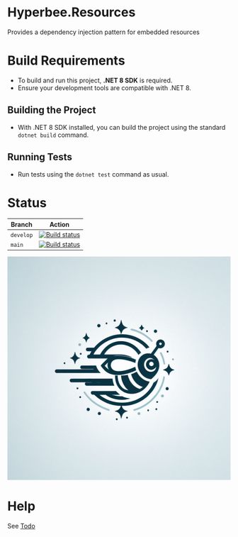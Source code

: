 # Hyperbee.Resources

Provides a dependency injection pattern for embedded resources


# Build Requirements

* To build and run this project, **.NET 8 SDK** is required.
* Ensure your development tools are compatible with .NET 8.

## Building the Project

* With .NET 8 SDK installed, you can build the project using the standard `dotnet build` command.

## Running Tests

* Run tests using the `dotnet test` command as usual.

# Status

| Branch     | Action                                                                                                                                                                                                                      |
|------------|-----------------------------------------------------------------------------------------------------------------------------------------------------------------------------------------------------------------------------|
| `develop`  | [![Build status](https://github.com/Stillpoint-Software/Hyperbee.Resources/actions/workflows/publish.yml/badge.svg?branch=develop)](https://github.com/Stillpoint-Software/Hyperbee.Resources/actions/workflows/publish.yml)  |
| `main`     | [![Build status](https://github.com/Stillpoint-Software/Hyperbee.Resources/actions/workflows/publish.yml/badge.svg)](https://github.com/Stillpoint-Software/Hyperbee.Resources/actions/workflows/publish.yml)                 |


[![Hyperbee.Resource](https://github.com/Stillpoint-Software/Hyperbee.Resources/blob/main/assets/hyperbee.jpg?raw=true)](https://github.com/Stillpoint-Software/Hyperbee.Resources)

# Help

See [Todo](https://github.com/Stillpoint-Software/Hyperbee.Resources/blob/main/docs/todo.md)

